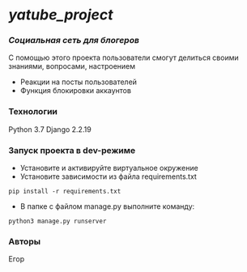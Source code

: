 # _yatube_project_
### _Социальная сеть для блогеров_
С помощью этого проекта пользователи смогут делиться своими знаниями, вопросами, настроением
- Реакции на посты пользователей
- Функция блокировки аккаунтов

### Технологии
Python 3.7
Django 2.2.19
### Запуск проекта в dev-режиме
- Установите и активируйте виртуальное окружение
- Установите зависимости из файла requirements.txt
```
pip install -r requirements.txt
``` 
- В папке с файлом manage.py выполните команду:
```
python3 manage.py runserver
```
### Авторы
Егор
